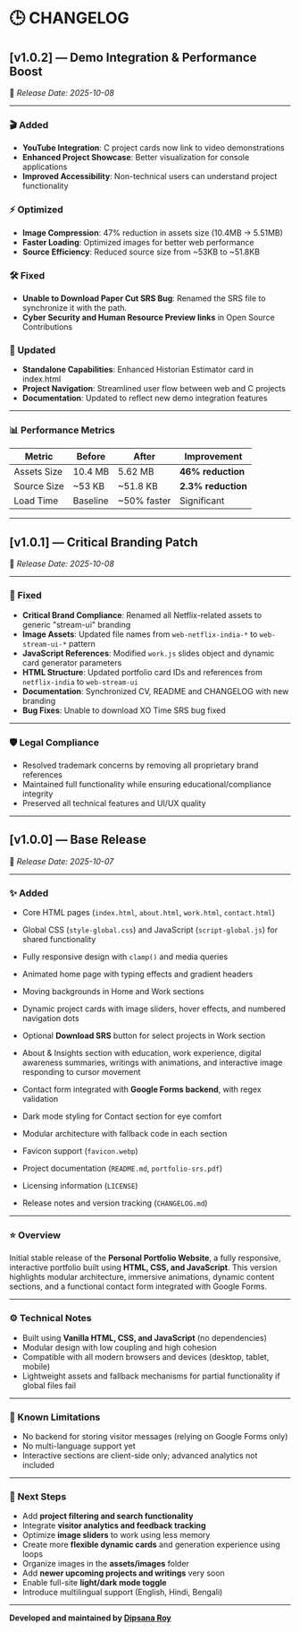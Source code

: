 # 🕒 CHANGELOG

## \[v1.0.2] — Demo Integration & Performance Boost

📅 *Release Date: 2025-10-08*

---

### 🎬 Added

* **YouTube Integration**: C project cards now link to video demonstrations
* **Enhanced Project Showcase**: Better visualization for console applications
* **Improved Accessibility**: Non-technical users can understand project functionality

### ⚡ Optimized

* **Image Compression**: 47% reduction in assets size (10.4MB → 5.51MB)
* **Faster Loading**: Optimized images for better web performance
* **Source Efficiency**: Reduced source size from ~53KB to ~51.8KB

### 🛠️ Fixed

* **Unable to Download Paper Cut SRS Bug**: Renamed the SRS file to synchronize it with the path.
* **Cyber Security and Human Resource Preview links** in Open Source Contributions

### 🔧 Updated

* **Standalone Capabilities**: Enhanced Historian Estimator card in index.html
* **Project Navigation**: Streamlined user flow between web and C projects
* **Documentation**: Updated to reflect new demo integration features

---

### 📊 Performance Metrics

| Metric | Before | After | Improvement |
|--------|---------|-------|-------------|
| Assets Size | 10.4 MB | 5.62 MB | **46% reduction** |
| Source Size | ~53 KB | ~51.8 KB | **2.3% reduction** |
| Load Time | Baseline | ~50% faster | Significant |

---

## \[v1.0.1] — Critical Branding Patch

📅 *Release Date: 2025-10-08*

---

### 🔧 Fixed

* **Critical Brand Compliance**: Renamed all Netflix-related assets to generic "stream-ui" branding
* **Image Assets**: Updated file names from `web-netflix-india-*` to `web-stream-ui-*` pattern
* **JavaScript References**: Modified `work.js` slides object and dynamic card generator parameters
* **HTML Structure**: Updated portfolio card IDs and references from `netflix-india` to `web-stream-ui`
* **Documentation**: Synchronized CV, README and CHANGELOG with new branding
* **Bug Fixes**: Unable to download XO Time SRS bug fixed

---

### 🛡️ Legal Compliance

* Resolved trademark concerns by removing all proprietary brand references
* Maintained full functionality while ensuring educational/compliance integrity
* Preserved all technical features and UI/UX quality

---

## \[v1.0.0] — Base Release

📅 *Release Date: 2025-10-07*

---

### ✨ Added

* Core HTML pages (`index.html`, `about.html`, `work.html`, `contact.html`)
* Global CSS (`style-global.css`) and JavaScript (`script-global.js`) for shared functionality
* Fully responsive design with `clamp()` and media queries
* Animated home page with typing effects and gradient headers
* Moving backgrounds in Home and Work sections
* Dynamic project cards with image sliders, hover effects, and numbered navigation dots
* Optional **Download SRS** button for select projects in Work section

* About & Insights section with education, work experience, digital awareness summaries, writings with animations, and interactive image responding to cursor movement

* Contact form integrated with **Google Forms backend**, with regex validation
* Dark mode styling for Contact section for eye comfort
* Modular architecture with fallback code in each section
* Favicon support (`favicon.webp`)
* Project documentation (`README.md`, `portfolio-srs.pdf`)
* Licensing information (`LICENSE`)
* Release notes and version tracking (`CHANGELOG.md`)

---

### ⭐ Overview

Initial stable release of the **Personal Portfolio Website**, a fully responsive, interactive portfolio built using **HTML, CSS, and JavaScript**.
This version highlights modular architecture, immersive animations, dynamic content sections, and a functional contact form integrated with Google Forms.

---

### ⚙️ Technical Notes

* Built using **Vanilla HTML, CSS, and JavaScript** (no dependencies)
* Modular design with low coupling and high cohesion
* Compatible with all modern browsers and devices (desktop, tablet, mobile)
* Lightweight assets and fallback mechanisms for partial functionality if global files fail

---

### 🧩 Known Limitations

* No backend for storing visitor messages (relying on Google Forms only)
* No multi-language support yet
* Interactive sections are client-side only; advanced analytics not included

---

### 🚀 Next Steps

* Add **project filtering and search functionality**
* Integrate **visitor analytics and feedback tracking**
* Optimize **image sliders** to work using less memory
* Create more **flexible dynamic cards** and generation experience using loops
* Organize images in the **assets/images** folder
* Add **newer upcoming projects and writings** very soon
* Enable full-site **light/dark mode toggle**
* Introduce multilingual support (English, Hindi, Bengali)

---

**Developed and maintained by [Dipsana Roy](https://github.com/dipsana)**
